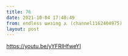 ```yaml
---
title: 76
date: 2021-10-04 17:40:49
from: endless шизing ⍼ (channel1162404975)
layout: post
---
```


<https://youtu.be/yYFRIHfweYI>
